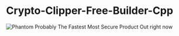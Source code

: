 # Crypto-Clipper-Free-Builder-Cpp
![Phantom](https://user-images.githubusercontent.com/118686376/203480213-d0df2303-6a85-4c8c-9d04-c0bf65c5a552.jpg)
Probably The Fastest Most Secure Product Out right now
